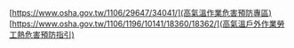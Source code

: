 [https://www.osha.gov.tw/1106/29647/34041/](高氣溫作業危害預防專區)  
[https://www.osha.gov.tw/1106/1196/10141/18360/18362/](高氣溫戶外作業勞工熱危害預防指引)
